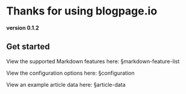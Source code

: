 # Thanks for using blogpage.io

__version 0.1.2__

## Get started

View the supported Markdown features here: §markdown-feature-list

View the configuration options here: §configuration

View an example article data here: §article-data
